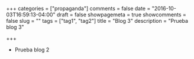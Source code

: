 +++
categories = ["propaganda"]
comments = false
date = "2016-10-03T16:59:13-04:00"
draft = false
showpagemeta = true
showcomments = false
slug = ""
tags = ["tag1", "tag2"]
title = "Blog 3"
description = "Prueba blog 3"

+++

* Prueba blog 2